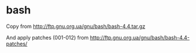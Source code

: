 # bash

Copy from http://ftp.gnu.org.ua/gnu/bash/bash-4.4.tar.gz

And apply patches (001-012) from http://ftp.gnu.org.ua/gnu/bash/bash-4.4-patches/
